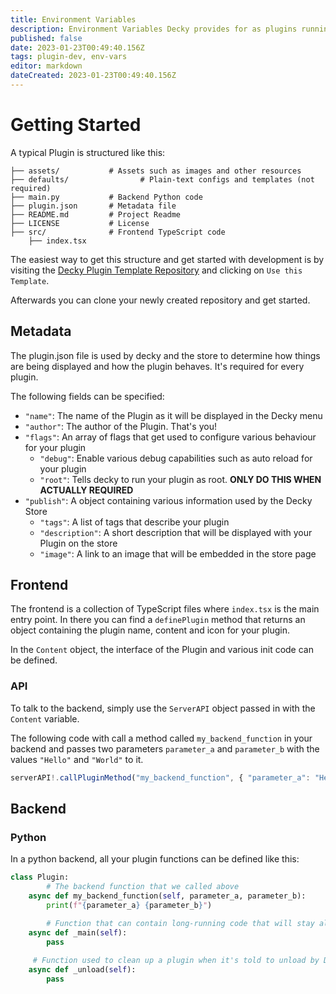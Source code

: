 ```yaml
---
title: Environment Variables
description: Environment Variables Decky provides for as plugins running as subprocesses.
published: false
date: 2023-01-23T00:49:40.156Z
tags: plugin-dev, env-vars
editor: markdown
dateCreated: 2023-01-23T00:49:40.156Z
---
```


# Getting Started

A typical Plugin is structured like this: 

```
├── assets/           # Assets such as images and other resources
├── defaults/				 # Plain-text configs and templates (not required)
├── main.py           # Backend Python code
├── plugin.json       # Metadata file
├── README.md         # Project Readme
├── LICENSE           # License
├── src/              # Frontend TypeScript code
    ├── index.tsx
```

The easiest way to get this structure and get started with development is by visiting the [Decky Plugin Template Repository](https://github.com/SteamDeckHomebrew/decky-plugin-template) and clicking on `Use this Template`.

Afterwards you can clone your newly created repository and get started.

## Metadata

The plugin.json file is used by decky and the store to determine how things are being displayed and how the plugin behaves. It's required for every plugin.

The following fields can be specified:
- `"name"`: The name of the Plugin as it will be displayed in the Decky menu
- `"author"`: The author of the Plugin. That's you!
- `"flags"`: An array of flags that get used to configure various behaviour for your plugin
    - `"debug"`: Enable various debug capabilities such as auto reload for your plugin
    - `"root"`: Tells decky to run your plugin as root. **ONLY DO THIS WHEN ACTUALLY REQUIRED**
- `"publish"`: A object containing various information used by the Decky Store
    - `"tags"`: A list of tags that describe your plugin
    - `"description"`: A short description that will be displayed with your Plugin on the store
    - `"image"`: A link to an image that will be embedded in the store page
    
## Frontend

The frontend is a collection of TypeScript files where `index.tsx` is the main entry point.
In there you can find a `definePlugin` method that returns an object containing the plugin name, content and icon for your plugin.

In the `Content` object, the interface of the Plugin and various init code can be defined.


### API

To talk to the backend, simply use the `ServerAPI` object passed in with the `Content` variable.

The following code with call a method called `my_backend_function` in your backend and passes two parameters `parameter_a` and `parameter_b` with the values `"Hello"` and `"World"` to it.
```ts
serverAPI!.callPluginMethod("my_backend_function", { "parameter_a": "Hello", "parameter_b": "World" });
```

## Backend

### Python

In a python backend, all your plugin functions can be defined like this:
```python
class Plugin:
		# The backend function that we called above
    async def my_backend_function(self, parameter_a, parameter_b):
        print(f"{parameter_a} {parameter_b}")

		# Function that can contain long-running code that will stay alive for the entire duration of your plugin
    async def _main(self):
        pass
        
     # Function used to clean up a plugin when it's told to unload by Decky-Loader
    async def _unload(self):
        pass

```
